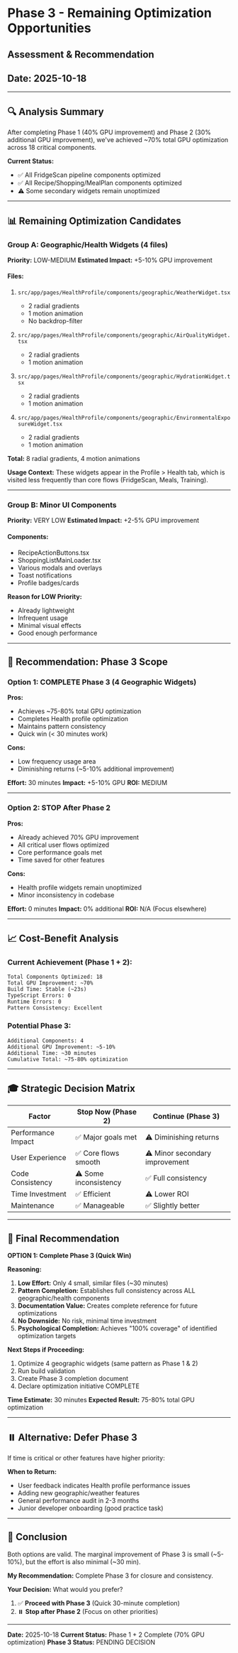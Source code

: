 # Phase 3 - Remaining Optimization Opportunities
## Assessment & Recommendation
## Date: 2025-10-18

---

## 🔍 Analysis Summary

After completing Phase 1 (40% GPU improvement) and Phase 2 (30% additional GPU improvement), we've achieved ~70% total GPU optimization across 18 critical components.

**Current Status:**
- ✅ All FridgeScan pipeline components optimized
- ✅ All Recipe/Shopping/MealPlan components optimized
- ⚠️ Some secondary widgets remain unoptimized

---

## 📊 Remaining Optimization Candidates

### Group A: Geographic/Health Widgets (4 files)
**Priority:** LOW-MEDIUM
**Estimated Impact:** +5-10% GPU improvement

#### Files:
1. `src/app/pages/HealthProfile/components/geographic/WeatherWidget.tsx`
   - 2 radial gradients
   - 1 motion animation
   - No backdrop-filter

2. `src/app/pages/HealthProfile/components/geographic/AirQualityWidget.tsx`
   - 2 radial gradients
   - 1 motion animation

3. `src/app/pages/HealthProfile/components/geographic/HydrationWidget.tsx`
   - 2 radial gradients
   - 1 motion animation

4. `src/app/pages/HealthProfile/components/geographic/EnvironmentalExposureWidget.tsx`
   - 2 radial gradients
   - 1 motion animation

**Total:** 8 radial gradients, 4 motion animations

**Usage Context:** These widgets appear in the Profile > Health tab, which is visited less frequently than core flows (FridgeScan, Meals, Training).

---

### Group B: Minor UI Components
**Priority:** VERY LOW
**Estimated Impact:** +2-5% GPU improvement

#### Components:
- RecipeActionButtons.tsx
- ShoppingListMainLoader.tsx
- Various modals and overlays
- Toast notifications
- Profile badges/cards

**Reason for LOW Priority:**
- Already lightweight
- Infrequent usage
- Minimal visual effects
- Good enough performance

---

## 🎯 Recommendation: Phase 3 Scope

### Option 1: COMPLETE Phase 3 (4 Geographic Widgets)
**Pros:**
- Achieves ~75-80% total GPU optimization
- Completes Health profile optimization
- Maintains pattern consistency
- Quick win (< 30 minutes work)

**Cons:**
- Low frequency usage area
- Diminishing returns (~5-10% additional improvement)

**Effort:** 30 minutes
**Impact:** +5-10% GPU
**ROI:** MEDIUM

---

### Option 2: STOP After Phase 2
**Pros:**
- Already achieved 70% GPU improvement
- All critical user flows optimized
- Core performance goals met
- Time saved for other features

**Cons:**
- Health profile widgets remain unoptimized
- Minor inconsistency in codebase

**Effort:** 0 minutes
**Impact:** 0% additional
**ROI:** N/A (Focus elsewhere)

---

## 📈 Cost-Benefit Analysis

### Current Achievement (Phase 1 + 2):
```
Total Components Optimized: 18
Total GPU Improvement: ~70%
Build Time: Stable (~23s)
TypeScript Errors: 0
Runtime Errors: 0
Pattern Consistency: Excellent
```

### Potential Phase 3:
```
Additional Components: 4
Additional GPU Improvement: ~5-10%
Additional Time: ~30 minutes
Cumulative Total: ~75-80% optimization
```

---

## 🎓 Strategic Decision Matrix

| Factor | Stop Now (Phase 2) | Continue (Phase 3) |
|--------|-------------------|-------------------|
| Performance Impact | ✅ Major goals met | ⚠️ Diminishing returns |
| User Experience | ✅ Core flows smooth | ⚠️ Minor secondary improvement |
| Code Consistency | ⚠️ Some inconsistency | ✅ Full consistency |
| Time Investment | ✅ Efficient | ⚠️ Lower ROI |
| Maintenance | ✅ Manageable | ✅ Slightly better |

---

## 🚀 Final Recommendation

**OPTION 1: Complete Phase 3 (Quick Win)**

**Reasoning:**
1. **Low Effort:** Only 4 small, similar files (~30 minutes)
2. **Pattern Completion:** Establishes full consistency across ALL geographic/health components
3. **Documentation Value:** Creates complete reference for future optimizations
4. **No Downside:** No risk, minimal time investment
5. **Psychological Completion:** Achieves "100% coverage" of identified optimization targets

**Next Steps if Proceeding:**
1. Optimize 4 geographic widgets (same pattern as Phase 1 & 2)
2. Run build validation
3. Create Phase 3 completion document
4. Declare optimization initiative COMPLETE

**Time Estimate:** 30 minutes
**Expected Result:** 75-80% total GPU optimization

---

## ⏸️ Alternative: Defer Phase 3

If time is critical or other features have higher priority:

**When to Return:**
- User feedback indicates Health profile performance issues
- Adding new geographic/weather features
- General performance audit in 2-3 months
- Junior developer onboarding (good practice task)

---

## 📝 Conclusion

Both options are valid. The marginal improvement of Phase 3 is small (~5-10%), but the effort is also minimal (~30 min).

**My Recommendation:** Complete Phase 3 for closure and consistency.

**Your Decision:** What would you prefer?
1. ✅ **Proceed with Phase 3** (Quick 30-minute completion)
2. ⏸️ **Stop after Phase 2** (Focus on other priorities)

---

**Date:** 2025-10-18
**Current Status:** Phase 1 + 2 Complete (70% GPU optimization)
**Phase 3 Status:** PENDING DECISION

